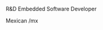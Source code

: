 R&D Embedded Software Developer

Mexican /mx
<!---
ARDddr98/ARDddr98 is a ✨ special ✨ repository because its `README.md` (this file) appears on your GitHub profile.
You can click the Preview link to take a look at your changes.
--->

